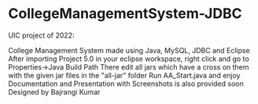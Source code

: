 # CollegeManagementSystem-JDBC

UIC project of 2022:

College Management System made using Java, MySQL, JDBC and Eclipse
After importing Project 5.0 in your eclipse workspace, right click and go to Properties->Java Build Path
There edit all jars which have a cross on them with the given jar files in the "all-jar" folder
Run AA_Start.java and enjoy
Documentation and Presentation with Screenshots is also provided soon
Designed by Bajrangi Kumar
